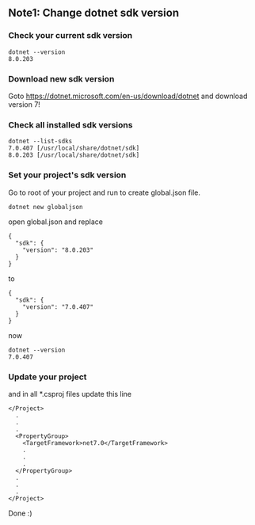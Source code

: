 ## Note1: Change dotnet sdk version
### Check your current sdk version
```
dotnet --version
8.0.203
```
### Download new sdk version
Goto https://dotnet.microsoft.com/en-us/download/dotnet and download version 7!
### Check all installed sdk versions
```
dotnet --list-sdks
7.0.407 [/usr/local/share/dotnet/sdk]
8.0.203 [/usr/local/share/dotnet/sdk]
```
### Set your project's sdk version
Go to root of your project and run to create global.json file.
```
dotnet new globaljson
```
open global.json and replace
```
{
  "sdk": {
    "version": "8.0.203"
  }
}
```
to
```
{
  "sdk": {
    "version": "7.0.407"
  }
}
```
now
```
dotnet --version     
7.0.407
```
### Update your project
and in all *.csproj files update this line
```
</Project>
  .
  .
  .
  <PropertyGroup>
    <TargetFramework>net7.0</TargetFramework>
    .
    .
    .
  </PropertyGroup>
  .
  .
  .
</Project>
```
Done :)
